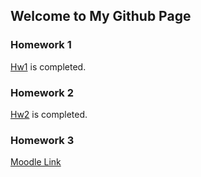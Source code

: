 ## Welcome to My Github Page

### Homework 1
[Hw1](files/Assignment1/Assignment_1.html) is completed.
### Homework 2
[Hw2](files/Assignment2/Assignment_2.html) is completed.
### Homework 3

[Moodle Link](https://moodle.boun.edu.tr/login)
